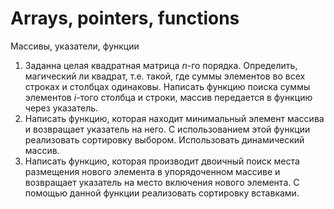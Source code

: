 # Arrays, pointers, functions

Массивы, указатели, функции

1. Заданна целая квадратная матрица _n_-го порядка. Определить, магический ли
   квадрат, т.е. такой, где суммы элементов во всех строках и столбцах
   одинаковы. Написать функцию поиска суммы элементов _i_-того столбца и строки,
   массив передается в функцию через указатель.
2. Написать функцию, которая находит минимальный элемент массива и возвращает
   указатель на него. С использованием этой функции реализовать сортировку
   выбором. Использовать динамический массив.
3. Написать функцию, которая производит двоичный поиск места размещения нового
   элемента в упорядоченном массиве и возвращает указатель на место включения
   нового элемента. С помощью данной функции реализовать сортировку вставками.
